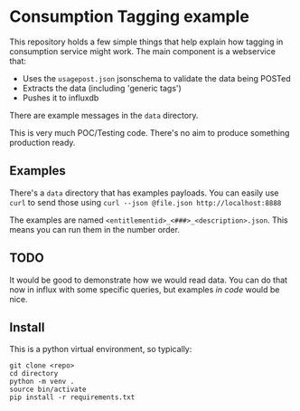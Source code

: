 # Consumption Tagging example

This repository holds a few simple things that help explain how tagging in consumption service might work.
The main component is a webservice that:
- Uses the `usagepost.json` jsonschema to validate the data being POSTed
- Extracts the data (including 'generic tags')
- Pushes it to influxdb

There are example messages in the `data` directory.


This is very much POC/Testing code. There's no aim to produce something production ready.

## Examples
There's a `data` directory that has examples payloads. You can easily use `curl` to send those using `curl --json @file.json http://localhost:8888`

The examples are named `<entitlementid>_<###>_<description>.json`. This means you can run them in the number order.

## TODO
It would be good to demonstrate how we would read data. You can do that now in influx with some specific queries, but examples *in code* would be nice.


## Install
This is a python virtual environment, so typically:
```
git clone <repo>
cd directory
python -m venv .
source bin/activate
pip install -r requirements.txt
```

